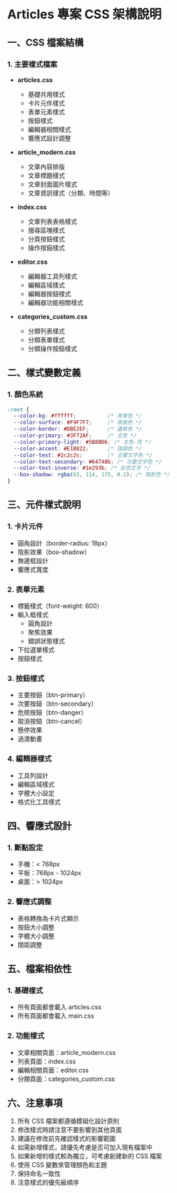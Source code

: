 # Articles 專案 CSS 架構說明

## 一、CSS 檔案結構

### 1. 主要樣式檔案
- **articles.css**
  - 基礎共用樣式
  - 卡片元件樣式
  - 表單元素樣式
  - 按鈕樣式
  - 編輯器相關樣式
  - 響應式設計調整

- **article_modern.css**
  - 文章內容排版
  - 文章標題樣式
  - 文章封面圖片樣式
  - 文章資訊樣式（分類、時間等）

- **index.css**
  - 文章列表表格樣式
  - 搜尋區塊樣式
  - 分頁按鈕樣式
  - 操作按鈕樣式

- **editor.css**
  - 編輯器工具列樣式
  - 編輯區域樣式
  - 編輯器按鈕樣式
  - 編輯器功能相關樣式

- **categories_custom.css**
  - 分類列表樣式
  - 分類表單樣式
  - 分類操作按鈕樣式

## 二、樣式變數定義

### 1. 顏色系統
```css
:root {
  --color-bg: #ffffff;          /* 背景色 */
  --color-surface: #F9F7F7;     /* 表面色 */
  --color-border: #DBE2EF;      /* 邊框色 */
  --color-primary: #3F72AF;     /* 主色 */
  --color-primary-light: #5B8BD6; /* 主色-亮 */
  --color-accent: #E1B822;      /* 強調色 */
  --color-text: #2c2c2c;        /* 主要文字色 */
  --color-text-secondary: #64748b; /* 次要文字色 */
  --color-text-inverse: #1e293b; /* 反色文字 */
  --box-shadow: rgba(63, 114, 175, 0.2); /* 陰影色 */
}
```

## 三、元件樣式說明

### 1. 卡片元件
- 圓角設計（border-radius: 18px）
- 陰影效果（box-shadow）
- 無邊框設計
- 響應式寬度

### 2. 表單元素
- 標籤樣式（font-weight: 600）
- 輸入框樣式
  - 圓角設計
  - 聚焦效果
  - 錯誤狀態樣式
- 下拉選單樣式
- 按鈕樣式

### 3. 按鈕樣式
- 主要按鈕（btn-primary）
- 次要按鈕（btn-secondary）
- 危險按鈕（btn-danger）
- 取消按鈕（btn-cancel）
- 懸停效果
- 過渡動畫

### 4. 編輯器樣式
- 工具列設計
- 編輯區域樣式
- 字體大小設定
- 格式化工具樣式

## 四、響應式設計

### 1. 斷點設定
- 手機：< 768px
- 平板：768px - 1024px
- 桌面：> 1024px

### 2. 響應式調整
- 表格轉換為卡片式顯示
- 按鈕大小調整
- 字體大小調整
- 間距調整

## 五、檔案相依性

### 1. 基礎樣式
- 所有頁面都會載入 articles.css
- 所有頁面都會載入 main.css

### 2. 功能樣式
- 文章相關頁面：article_modern.css
- 列表頁面：index.css
- 編輯相關頁面：editor.css
- 分類頁面：categories_custom.css

## 六、注意事項
1. 所有 CSS 檔案都遵循模組化設計原則
2. 修改樣式時請注意不要影響到其他頁面
3. 建議在修改前先確認樣式的影響範圍
4. 如需新增樣式，請優先考慮是否可加入現有檔案中
5. 如果新增的樣式較為獨立，可考慮創建新的 CSS 檔案
6. 使用 CSS 變數來管理顏色和主題
7. 保持命名一致性
8. 注意樣式的優先級順序 